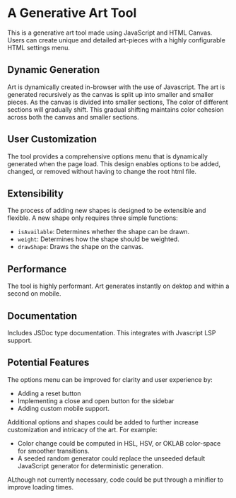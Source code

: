 # A Generative Art Tool
This is a generative art tool made using JavaScript and HTML Canvas. Users can create unique and detailed art-pieces with a highly configurable HTML settings menu.

## Dynamic Generation
Art is dynamically created in-browser with the use of Javascript. The art is generated recursively as the canvas is split up into smaller and smaller pieces. 
As the canvas is divided into smaller sections, The color of different sections will gradually shift. 
This gradual shifting maintains color cohesion across both the canvas and smaller sections.

## User Customization
The tool provides a comprehensive options menu that is dynamically generated when the page load.
This design enables options to be added, changed, or removed without having to change the root html file.

## Extensibility
The process of adding new shapes is designed to be extensible and flexible. 
A new shape only requires three simple functions:
- `isAvailable`: Determines whether the shape can be drawn. 
- `weight`: Determines how the shape should be weighted.
- `drawShape`: Draws the shape on the canvas.

## Performance
The tool is highly performant. Art generates instantly on dektop and within a second on mobile. 

## Documentation
Includes JSDoc type documentation. This integrates with Jvascript LSP support.

## Potential Features
The options menu can be improved for clarity and user experience by:
- Adding a reset button
- Implementing a close and open button for the sidebar
- Adding custom mobile support.

Additional options and shapes could be added to further increase customization and intricacy of the art. For example:
- Color change could be computed in HSL, HSV, or OKLAB color-space for smoother transitions.
- A seeded random generator could replace the unseeded default JavaScript generator for deterministic generation.

ALthough not currently necessary, code could be put through a minifier to improve loading times.
